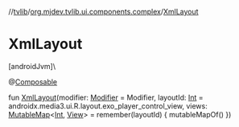 //[tvlib](../../index.md)/[org.mjdev.tvlib.ui.components.complex](index.md)/[XmlLayout](-xml-layout.md)

# XmlLayout

[androidJvm]\

@[Composable](https://developer.android.com/reference/kotlin/androidx/compose/runtime/Composable.html)

fun [XmlLayout](-xml-layout.md)(modifier: [Modifier](https://developer.android.com/reference/kotlin/androidx/compose/ui/Modifier.html) = Modifier, layoutId: [Int](https://kotlinlang.org/api/latest/jvm/stdlib/kotlin/-int/index.html) = androidx.media3.ui.R.layout.exo_player_control_view, views: [MutableMap](https://kotlinlang.org/api/latest/jvm/stdlib/kotlin.collections/-mutable-map/index.html)&lt;[Int](https://kotlinlang.org/api/latest/jvm/stdlib/kotlin/-int/index.html), [View](https://developer.android.com/reference/kotlin/android/view/View.html)&gt; = remember(layoutId) {
        mutableMapOf()
    })

